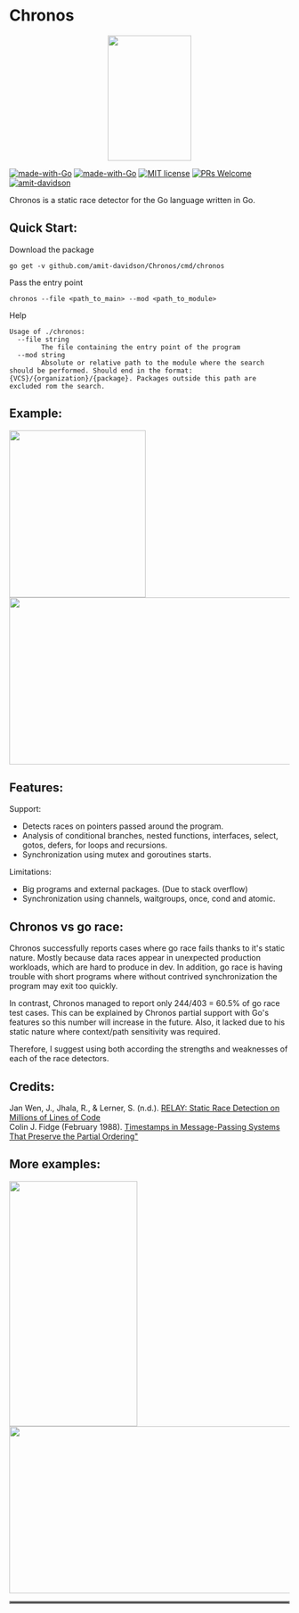 # Chronos

<p align="center">
    <img src="https://i.imgur.com/AhLyxVh.jpeg" width="150" height="225">
</p>

[![made-with-Go](https://github.com/go-critic/go-critic/workflows/Go/badge.svg)](http://golang.org)
[![made-with-Go](https://img.shields.io/badge/Made%20with-Go-1f425f.svg)](http://golang.org)
[![MIT license](https://img.shields.io/badge/License-MIT-blue.svg)](https://lbesson.mit-license.org/)
[![PRs Welcome](https://img.shields.io/badge/PRs-welcome-brightgreen.svg?style=flat-square)](http://makeapullrequest.com)
[![amit-davidson](https://circleci.com/gh/amit-davidson/Chronos.svg?style=svg)](https://app.circleci.com/pipelines/github/amit-davidson/Chronos)

Chronos is a static race detector for the Go language written in Go.

## Quick Start:

Download the package

```
go get -v github.com/amit-davidson/Chronos/cmd/chronos
```

Pass the entry point

```
chronos --file <path_to_main> --mod <path_to_module>
```

Help

```
Usage of ./chronos:
  --file string
    	The file containing the entry point of the program
  --mod string
    	Absolute or relative path to the module where the search should be performed. Should end in the format:{VCS}/{organization}/{package}. Packages outside this path are excluded rom the search.
```

## Example:

<p float="left">
    <img src="https://i.imgur.com/LJMP9c2.png" width="245" height="300">
    <img src="https://i.imgur.com/S2mDG7A.png" width="575" height="300">
</p>

## Features:

Support:

- Detects races on pointers passed around the program.
- Analysis of conditional branches, nested functions, interfaces, select, gotos, defers, for loops and recursions.
- Synchronization using mutex and goroutines starts.

Limitations:

- Big programs and external packages. (Due to stack overflow)
- Synchronization using channels, waitgroups, once, cond and atomic.

## Chronos vs go race:

Chronos successfully reports cases where go race fails thanks to it's static nature. Mostly because data races appear in unexpected production workloads, which are hard to produce in dev.
In addition, go race is having trouble with short programs where without contrived synchronization the program may exit too quickly.

In contrast, Chronos managed to report only 244/403 = 60.5% of go race test cases. This can be explained by Chronos partial support with Go's features so this number will increase in the future.
Also, it lacked due to his static nature where context/path sensitivity was required.

Therefore, I suggest using both according the strengths and weaknesses of each of the race detectors.

## Credits:

Jan Wen, J., Jhala, R., &amp; Lerner, S. (n.d.). [RELAY: Static Race Detection on Millions of Lines of Code](https://cseweb.ucsd.edu/~lerner/papers/relay.pdf)  
Colin J. Fidge (February 1988). [Timestamps in Message-Passing Systems That Preserve the Partial Ordering"](http://zoo.cs.yale.edu/classes/cs426/2012/lab/bib/fidge88timestamps.pdf)

## More examples:

<p float="left">
    <img src="https://i.imgur.com/NvVWFRf.png" width="230" height="440">
    <img src="https://i.imgur.com/RO11LFl.png" width=600" height="300">
</p>
<hr style="border:2px solid gray"> </hr>
